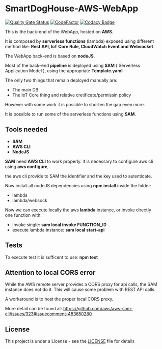 # SmartDogHouse-AWS-WebApp
[![Quality Gate Status](https://sonarcloud.io/api/project_badges/measure?project=SmartDogHouse_SmartDogHouse-AWS-WebApp&metric=alert_status)](https://sonarcloud.io/dashboard?id=SmartDogHouse_SmartDogHouse-AWS-WebApp)
[![CodeFactor](https://www.codefactor.io/repository/github/smartdoghouse/smartdoghouse-aws-webapp/badge)](https://www.codefactor.io/repository/github/smartdoghouse/smartdoghouse-aws-webapp)
[![Codacy Badge](https://app.codacy.com/project/badge/Grade/2cde09679aab4aefb0de88b14d515063)](https://www.codacy.com/gh/SmartDogHouse/SmartDogHouse-AWS-WebApp/dashboard?utm_source=github.com&amp;utm_medium=referral&amp;utm_content=SmartDogHouse/SmartDogHouse-AWS-WebApp&amp;utm_campaign=Badge_Grade)

This is the back-end of the WebApp, hosted on **AWS**. 

It is composed by **serverless functions** (lambda) exposed using different method 
like: **Rest API, IoT Core Rule, CloudWatch Event and Websocket**.

The WebApp back-end is based on **nodeJS**.

Most of the back-end **pipeline** is deployed using **SAM** ( Serverless Application Model ), using the appropriate 
**Template.yaml**

The only two things that remain deployed manually are:
- The main DB
- The IoT Core thing and relative cretificate/permissin policy

However with some work it is possible to shorten the gap even more. 


It is possible to run some of the serverless functions using **SAM**.

## Tools needed
- **SAM**
- **AWS CLI**
- **NodeJS**

**SAM** need **AWS CLI** to work properly.
It is necessary to configure aws cli using **aws configure**, 

the aws cli provide to SAM the identifier and the key used to autenticate.

Now install all nodeJS dependencies using **npm install** inside the folder:
- lambda 
- lambda/websock


Now we can execute locally the aws **lambda** instance, or invoke directly one function with:
- invoke single: **sam local invoke FUNCTION_ID**
- execute lambda instance: **sam local start-api**

## Tests
To execute test it is sufficent to use: **npm test**

## Attention to local CORS error

While the AWS remote server provides a CORS proxy for api calls, the SAM instance does not do it.
This will cause some problem with REST API calls.

A workaround is to host the proper local CORS proxy.

More detail can be found at: https://github.com/aws/aws-sam-cli/issues/323#issuecomment-483650280



## License

This project is under a License - see the [LICENSE](LICENSE) file for details
